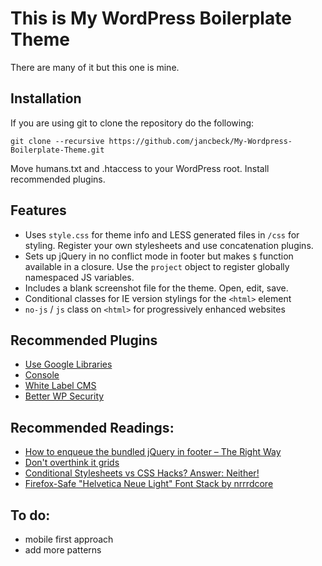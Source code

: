 # This is My WordPress Boilerplate Theme

There are many of it but this one is mine.

## Installation

If you are using git to clone the repository do the following:

    git clone --recursive https://github.com/jancbeck/My-Wordpress-Boilerplate-Theme.git
    
Move humans.txt and .htaccess to your WordPress root. Install recommended plugins.

## Features

* Uses `style.css` for theme info and LESS generated files in `/css` for styling. Register your own stylesheets and use concatenation plugins.
* Sets up jQuery in no conflict mode in footer but makes `$` function available in a closure. Use the `project` object to register globally namespaced JS variables.
* Includes a blank screenshot file for the theme. Open, edit, save.
* Conditional classes for IE version stylings for the `<html>` element
* `no-js` / `js` class on `<html>` for progressively enhanced websites

## Recommended Plugins

* [Use Google Libraries](http://wordpress.org/extend/plugins/use-google-libraries/)
* [Console](http://wordpress.org/extend/plugins/console/)
* [White Label CMS](http://wordpress.org/plugins/white-label-cms/)
* [Better WP Security](http://wordpress.org/plugins/better-wp-security/)

## Recommended Readings:

* [How to enqueue the bundled jQuery in footer – The Right Way](http://wpengineer.com/2482/enqueue-bundled-jquery-in-footer/)
* [Don't overthink it grids](http://css-tricks.com/dont-overthink-it-grids/)
* [Conditional Stylesheets vs CSS Hacks? Answer: Neither!](http://paulirish.com/2008/conditional-stylesheets-vs-css-hacks-answer-neither/)
* [Firefox-Safe "Helvetica Neue Light" Font Stack by nrrrdcore](https://gist.github.com/nrrrdcore/2994238)

## To do:

* mobile first approach
* add more patterns